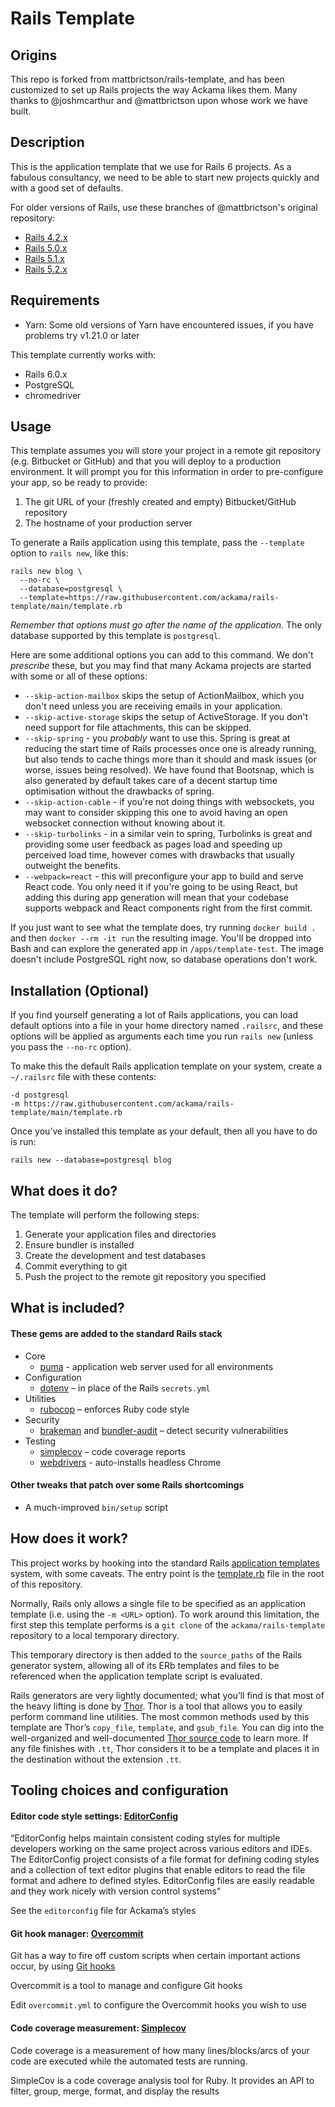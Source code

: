 # Rails Template

## Origins

This repo is forked from mattbrictson/rails-template, and has been customized to
set up Rails projects the way Ackama likes them.
Many thanks to @joshmcarthur and @mattbrictson upon whose work we have built.

## Description

This is the application template that we use for Rails 6 projects. As a
fabulous consultancy, we need to be able to start new projects quickly and
with a good set of defaults.

For older versions of Rails, use these branches of @mattbrictson's original repository:

- [Rails 4.2.x](https://github.com/mattbrictson/rails-template/tree/rails-42)
- [Rails 5.0.x](https://github.com/mattbrictson/rails-template/tree/rails-50)
- [Rails 5.1.x](https://github.com/mattbrictson/rails-template/tree/rails-51)
- [Rails 5.2.x](https://github.com/mattbrictson/rails-template/tree/rails-52)

## Requirements

- Yarn: Some old versions of Yarn have encountered issues, if you have problems try v1.21.0 or later

This template currently works with:

- Rails 6.0.x
- PostgreSQL
- chromedriver

## Usage

This template assumes you will store your project in a remote git repository
(e.g. Bitbucket or GitHub) and that you will deploy to a production environment.
It will prompt you for this information in order to pre-configure your app, so
be ready to provide:

1. The git URL of your (freshly created and empty) Bitbucket/GitHub repository
2. The hostname of your production server

To generate a Rails application using this template, pass the `--template` option to
`rails new`, like this:

```
rails new blog \
  --no-rc \
  --database=postgresql \
  --template=https://raw.githubusercontent.com/ackama/rails-template/main/template.rb
```

_Remember that options must go after the name of the application._ The only
database supported by this template is `postgresql`.

Here are some additional options you can add to this command. We don't _prescribe_ these,
but you may find that many Ackama projects are started with some or all of these options:

* `--skip-action-mailbox` skips the setup of ActionMailbox, which you don't need unless you are receiving emails in your application.
* `--skip-active-storage` skips the setup of ActiveStorage. If you don't need support for file attachments, this can be skipped.
* `--skip-spring` - you _probably_ want to use this. Spring is great at reducing the start time of Rails processes once
  one is already running, but also tends to cache things more than it should and mask issues (or worse, issues being resolved). We have found that Bootsnap, which is also generated by default takes care of a decent startup time optimisation without the drawbacks of spring.
* `--skip-action-cable` - if you're not doing things with websockets, you may want to consider skipping this one to avoid
  having an open websocket connection without knowing about it.
* `--skip-turbolinks` - in a similar vein to spring, Turbolinks is great and providing some user feedback as pages load
  and speeding up perceived load time, however comes with drawbacks that usually outweight the benefits.
* `--webpack=react` - this will preconfigure your app to build and serve React code. You only need it if you're going
  to be using React, but adding this during app generation will mean that your codebase supports webpack and React
  components right from the first commit.

If you just want to see what the template does, try running `docker build .` and
then `docker --rm -it run` the resulting image. You'll be dropped into Bash and
can explore the generated app in `/apps/template-test`. The image doesn't
include PostgreSQL right now, so database operations don't work.

## Installation (Optional)

If you find yourself generating a lot of Rails applications, you
can load default options into a file in your home directory named `.railsrc`, and
these options will be applied as arguments each time you run `rails new`
(unless you pass the `--no-rc` option).

To make this the default Rails application template on your system, create a
`~/.railsrc` file with these contents:

```
-d postgresql
-m https://raw.githubusercontent.com/ackama/rails-template/main/template.rb
```

Once you’ve installed this template as your default, then all you have to do is run:

```
rails new --database=postgresql blog
```

## What does it do?

The template will perform the following steps:

1. Generate your application files and directories
2. Ensure bundler is installed
3. Create the development and test databases
4. Commit everything to git
5. Push the project to the remote git repository you specified

## What is included?

#### These gems are added to the standard Rails stack

- Core
  - [puma](https://github.com/puma/puma) - application web server used for all environments
- Configuration
  - [dotenv](https://github.com/bkeepers/dotenv) – in place of the Rails `secrets.yml`
- Utilities
  - [rubocop](https://github.com/rubocop-hq/rubocop) – enforces Ruby code style
- Security
  - [brakeman](https://github.com/presidentbeef/brakeman) and [bundler-audit](https://github.com/rubysec/bundler-audit) – detect security vulnerabilities
- Testing
  - [simplecov](https://github.com/colszowka/simplecov) – code coverage reports
  - [webdrivers](https://github.com/titusfortner/webdrivers) - auto-installs headless Chrome

#### Other tweaks that patch over some Rails shortcomings

- A much-improved `bin/setup` script

## How does it work?

This project works by hooking into the standard Rails [application templates](https://guides.rubyonrails.org/rails_application_templates.html)
system, with some caveats. The entry point is the [template.rb](https://github.com/ackama/rails-template/blob/main/template.rb) file in the
root of this repository.

Normally, Rails only allows a single file to be specified as an application
template (i.e. using the `-m <URL>` option). To work around this limitation, the
first step this template performs is a `git clone` of the
`ackama/rails-template` repository to a local temporary directory.

This temporary directory is then added to the `source_paths` of the Rails
generator system, allowing all of its ERb templates and files to be referenced
when the application template script is evaluated.

Rails generators are very lightly documented; what you’ll find is that most of the heavy lifting is done by  [Thor](http://whatisthor.com/). Thor is a tool that allows you to easily perform command line utilities.  The most common methods used by this template are Thor’s `copy_file`, `template`, and `gsub_file`. You can dig into the well-organized and well-documented [Thor source code](https://github.com/erikhuda/thor) to learn more.
If any file finishes with `.tt`, Thor considers it to be a template and places it in the destination without the extension `.tt`. 

## Tooling choices and configuration

#### Editor code style settings: [EditorConfig](https://editorconfig.org/) 
“EditorConfig helps maintain consistent coding styles for multiple developers working on the same project across various editors and IDEs. The EditorConfig project consists of a file format for defining coding styles and a collection of text editor plugins that enable editors to read the file format and adhere to defined styles. EditorConfig files are easily readable and they work nicely with version control systems” 

See the `editorconfig` file for Ackama’s styles

#### Git hook manager: [Overcommit](https://github.com/sds/overcommit) 
Git has a way to fire off custom scripts when certain important actions occur, by using [Git hooks ](https://git-scm.com/book/en/v2/Customizing-Git-Git-Hooks)

Overcommit is a tool to manage and configure Git hooks

Edit `overcommit.yml` to configure the Overcommit hooks you wish to use

#### Code coverage measurement: [Simplecov](https://github.com/simplecov-ruby/simplecov)
Code coverage is a measurement of how many lines/blocks/arcs of your code are executed while the automated tests are running.

SimpleCov is a code coverage analysis tool for Ruby. It provides an API to filter, group, merge, format, and display the results





